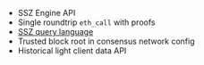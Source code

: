 - SSZ Engine API
- Single roundtrip `eth_call` with proofs
- [SSZ query language](https://hackmd.io/@etan-status/electra-lc#SSZ-query-language)
- Trusted block root in consensus network config
- Historical light client data API
